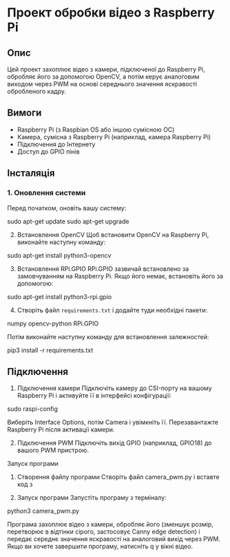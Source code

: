 # Проект обробки відео з Raspberry Pi

## Опис

Цей проект захоплює відео з камери, підключеної до Raspberry Pi, обробляє його за допомогою OpenCV, а потім керує аналоговим виходом через PWM на основі середнього значення яскравості обробленого кадру.

## Вимоги

- Raspberry Pi (з Raspbian OS або іншою сумісною ОС)
- Камера, сумісна з Raspberry Pi (наприклад, камера Raspberry Pi)
- Підключення до Інтернету
- Доступ до GPIO пінів

## Інсталяція

### 1. Оновлення системи

Перед початком, оновіть вашу систему:

sudo apt-get update
sudo apt-get upgrade

2. Встановлення OpenCV
Щоб встановити OpenCV на Raspberry Pi, виконайте наступну команду:

sudo apt-get install python3-opencv

3. Встановлення RPi.GPIO
RPi.GPIO зазвичай встановлено за замовчуванням на Raspberry Pi. Якщо його немає, встановіть його за допомогою:

sudo apt-get install python3-rpi.gpio

4. Створіть файл `requirements.txt` і додайте туди необхідні пакети:

numpy
opencv-python
RPi.GPIO

Потім виконайте наступну команду для встановлення залежностей:

pip3 install -r requirements.txt

## Підключення

1. Підключення камери
Підключіть камеру до CSI-порту на вашому Raspberry Pi і активуйте її в інтерфейсі конфігурації:

sudo raspi-config

Виберіть Interface Options, потім Camera і увімкніть її. Перезавантажте Raspberry Pi після активації камери.

2. Підключення PWM
Підключіть вихід GPIO (наприклад, GPIO18) до вашого PWM пристрою.

Запуск програми

1. Створення файлу програми
Створіть файл camera_pwm.py і вставте код з

2. Запуск програми
Запустіть програму з терміналу:

python3 camera_pwm.py

Програма захоплює відео з камери, обробляє його (зменшує розмір, перетворює в відтінки сірого, застосовує Canny edge detection) і передає середнє значення яскравості на аналоговий вихід через PWM. Якщо ви хочете завершити програму, натисніть q у вікні відео.
